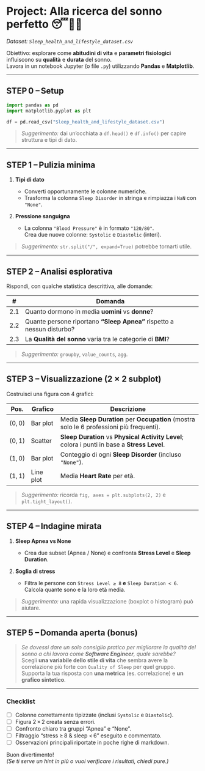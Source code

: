 
# Project: Alla ricerca del **sonno perfetto** 😴🕵️‍♂️  
_Dataset: `Sleep_health_and_lifestyle_dataset.csv`_

Obiettivo: esplorare come **abitudini di vita** e **parametri fisiologici** influiscono su **qualità** e **durata** del sonno.  
Lavora in un notebook Jupyter (o file `.py`) utilizzando **Pandas** e **Matplotlib**.

---

## STEP 0 – Setup
```python
import pandas as pd
import matplotlib.pyplot as plt

df = pd.read_csv("Sleep_health_and_lifestyle_dataset.csv")
```

> *Suggerimento:* dai un’occhiata a `df.head()` e `df.info()` per capire struttura e tipi di dato.

---

## STEP 1 – Pulizia minima
1. **Tipi di dato**  
   - Converti opportunamente le colonne numeriche.  
   - Trasforma la colonna `Sleep Disorder` in stringa e rimpiazza i `NaN` con `"None"`.

2. **Pressione sanguigna**  
   - La colonna `"Blood Pressure"` è in formato `"120/80"`.  
     Crea due nuove colonne: `Systolic` e `Diastolic` (interi).

> *Suggerimento:* `str.split("/", expand=True)` potrebbe tornarti utile.

---

## STEP 2 – Analisi esplorativa
Rispondi, con qualche statistica descrittiva, alle domande:

| # | Domanda |
|---|---------|
| 2.1 | Quanto dormono in media **uomini** vs **donne**? |
| 2.2 | Quante persone riportano **“Sleep Apnea”** rispetto a nessun disturbo? |
| 2.3 | La **Qualità del sonno** varia tra le categorie di **BMI**? |

> *Suggerimento:* `groupby`, `value_counts`, `agg`.

---

## STEP 3 – Visualizzazione (2 × 2 subplot)
Costruisci una figura con 4 grafici:

| Pos. | Grafico | Descrizione |
|------|---------|-------------|
| (0, 0) | Bar plot | Media **Sleep Duration** per **Occupation** (mostra solo le 6 professioni più frequenti). |
| (0, 1) | Scatter | **Sleep Duration** vs **Physical Activity Level**; colora i punti in base a **Stress Level**. |
| (1, 0) | Bar plot | Conteggio di ogni **Sleep Disorder** (incluso `"None"`). |
| (1, 1) | Line plot | Media **Heart Rate** per età. |

> *Suggerimento:* ricorda `fig, axes = plt.subplots(2, 2)` e `plt.tight_layout()`.

---

## STEP 4 – Indagine mirata
1. **Sleep Apnea vs None**  
   - Crea due subset (Apnea / None) e confronta **Stress Level** e **Sleep Duration**.

2. **Soglia di stress**  
   - Filtra le persone con `Stress Level ≥ 8` **e** `Sleep Duration < 6`.  
     Calcola quante sono e la loro età media.

> *Suggerimento:* una rapida visualizzazione (boxplot o histogram) può aiutare.

---

## STEP 5 – Domanda aperta (bonus)
> *Se dovessi dare un solo consiglio pratico per migliorare la qualità del sonno a chi lavora come **Software Engineer**, quale sarebbe?*  
> Scegli **una variabile dello stile di vita** che sembra avere la correlazione più forte con `Quality of Sleep` per quel gruppo.  
> Supporta la tua risposta con **una metrica** (es. correlazione) e **un grafico sintetico**.

---

### Checklist
- [ ] Colonne correttamente tipizzate (inclusi `Systolic` e `Diastolic`).
- [ ] Figura 2 × 2 creata senza errori.
- [ ] Confronto chiaro tra gruppi “Apnea” e “None”.
- [ ] Filtraggio “stress ≥ 8 & sleep < 6” eseguito e commentato.
- [ ] Osservazioni principali riportate in poche righe di markdown.

Buon divertimento!  
_(Se ti serve un hint in più o vuoi verificare i risultati, chiedi pure.)_
